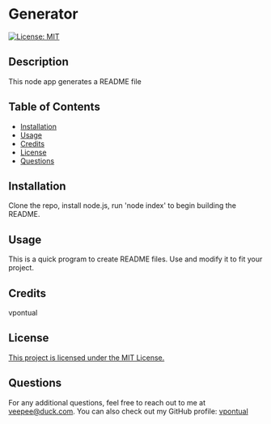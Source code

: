 # Generator

[![License: MIT](https://img.shields.io/badge/License-MIT-yellow.svg)](https://opensource.org/licenses/MIT)

## Description

This node app generates a README file

## Table of Contents

- [Installation](#installation)
- [Usage](#usage)
- [Credits](#credits)
- [License](#license)
- [Questions](#questions)

## Installation
Clone the repo, install node.js, run 'node index' to begin building the README.

## Usage
This is a quick program to create README files. Use and modify it to fit your project.

## Credits
vpontual

## License
[This project is licensed under the MIT License.](https://opensource.org/licenses/MIT)

## Questions
For any additional questions, feel free to reach out to me at veepee@duck.com. You can also check out my GitHub profile: [vpontual](https://github.com/vpontual)